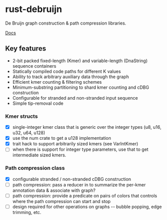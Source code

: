 # rust-debruijn
De Bruijn graph construction & path compression libraries.

[Docs](https://10xgenomics.github.io/rust-debruijn/debruijn/index.html)

## Key features
* 2-bit packed fixed-length (Kmer) and variable-length (DnaString) sequence containers
* Statically compiled code paths for different K values
* Ability to track arbitrary auxiliary data through the graph
* Efficient kmer counting & filtering schemes
* Minimum-substring partitioning to shard kmer counting and cDBG construction
* Configurable for stranded and non-stranded input sequence
* Simple tip-removal code


### Kmer structs
- [x] single-integer kmer class that is generic over the integer types (u8, u16, u32, u64, u128)
- [x] use the num crate to get a u128 implementation
- [x] trait hack to support arbitrarily sized kmers (see VarIntKmer) 
- [ ] when there is support for integer type parameters, use that to get intermediate sized kmers.

### Path compression class
- [x] configurable stranded / non-stranded cDBG construction
- [ ] path compression: pass a reducer in to summarize the per-kmer annotation data & associate with graph?
- [ ] path compression:  provide a predicate on pairs of colors that controls where the path compression can start and stop
- [ ] design required for other operations on graphs -- bubble popping, edge trimming, etc.
